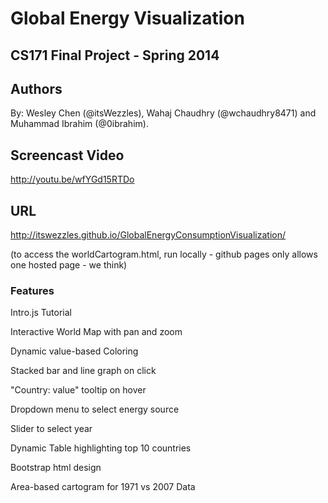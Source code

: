 # Global Energy Visualization 
## CS171 Final Project - Spring 2014

## Authors
By: Wesley Chen (@itsWezzles), Wahaj Chaudhry (@wchaudhry8471) and Muhammad Ibrahim (@0ibrahim).

## Screencast Video
http://youtu.be/wfYGd15RTDo

## URL
http://itswezzles.github.io/GlobalEnergyConsumptionVisualization/

(to access the worldCartogram.html, run locally - github pages only allows one hosted page - we think)

### Features

Intro.js Tutorial

Interactive World Map with pan and zoom

Dynamic value-based Coloring

Stacked bar and line graph on click

"Country: value" tooltip on hover

Dropdown menu to select energy source

Slider to select year

Dynamic Table highlighting top 10 countries

Bootstrap html design

Area-based cartogram for 1971 vs 2007 Data
